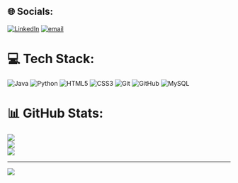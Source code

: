 
## 🌐 Socials:
[![LinkedIn](https://img.shields.io/badge/LinkedIn-%230077B5.svg?logo=linkedin&logoColor=white)](https://linkedin.com/in/linkedin.com/in/charan-teja-26bb53335) [![email](https://img.shields.io/badge/Email-D14836?logo=gmail&logoColor=white)](mailto:teja070203@gmail.com) 

# 💻 Tech Stack:
![Java](https://img.shields.io/badge/java-%23ED8B00.svg?style=for-the-badge&logo=openjdk&logoColor=white) ![Python](https://img.shields.io/badge/python-3670A0?style=for-the-badge&logo=python&logoColor=ffdd54) ![HTML5](https://img.shields.io/badge/html5-%23E34F26.svg?style=for-the-badge&logo=html5&logoColor=white) ![CSS3](https://img.shields.io/badge/css3-%231572B6.svg?style=for-the-badge&logo=css3&logoColor=white) ![Git](https://img.shields.io/badge/git-%23F05033.svg?style=for-the-badge&logo=git&logoColor=white) ![GitHub](https://img.shields.io/badge/github-%23121011.svg?style=for-the-badge&logo=github&logoColor=white) ![MySQL](https://img.shields.io/badge/mysql-4479A1.svg?style=for-the-badge&logo=mysql&logoColor=white)
# 📊 GitHub Stats:
![](https://github-readme-stats.vercel.app/api?username=charantejanarige&theme=dark&hide_border=false&include_all_commits=false&count_private=false)<br/>
![](https://nirzak-streak-stats.vercel.app/?user=charantejanarige&theme=dark&hide_border=false)<br/>
![](https://github-readme-stats.vercel.app/api/top-langs/?username=charantejanarige&theme=dark&hide_border=false&include_all_commits=false&count_private=false&layout=compact)

---
[![](https://visitcount.itsvg.in/api?id=charantejanarige&icon=0&color=0)](https://visitcount.itsvg.in)

<!-- Proudly created with GPRM ( https://gprm.itsvg.in ) -->

